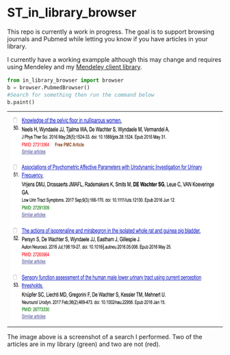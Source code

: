 # ST_in_library_browser

This repo is currently a work in progress. The goal is to support browsing journals and Pubmed while letting you know if you have articles in your library.

I currently have a working exampple although this may change and requires using Mendeley and my [Mendeley client library](https://github.com/ScholarTools/ST_mendeley_python).

```python
from in_library_browser import browser
b = browser.PubmedBrowser()
#Search for something then run the command below
b.paint()
```

<table><tr><td>
<img src="docs/example_pubmed.png" height="492">
</td></tr></table>

The image above is a screenshot of a search I performed. Two of the articles are in my library (green) and two are not (red).
